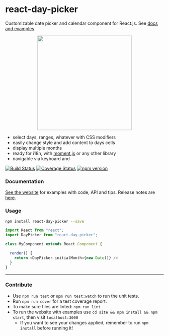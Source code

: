 # react-day-picker

Customizable date picker and calendar component for React.js. See [docs and examples](http://www.gpbl.org/react-day-picker/).

<p align="center">
<a href="http://www.gpbl.org/react-day-picker/"><img src="https://cloud.githubusercontent.com/assets/120693/8303891/9f85e42c-19a1-11e5-9905-ee31f4e3f5aa.png" width="300" /></a>
</p>

* select days, ranges, whatever with CSS modifiers
* easily change style and add content to days cells
* display multiple months
* ready for i18n, with [moment.js](http://momentjs.com) or any other library
* navigable via keyboard and 

[![Build Status](https://travis-ci.org/gpbl/react-day-picker.svg)](https://travis-ci.org/gpbl/react-day-picker)
[![Coverage Status](https://coveralls.io/repos/gpbl/react-day-picker/badge.svg?branch=master)](https://coveralls.io/r/gpbl/react-day-picker?branch=master)
[![npm version](https://badge.fury.io/js/react-day-picker.svg)](http://badge.fury.io/js/react-day-picker)

### Documentation

[See the website](http://www.gpbl.org/react-day-picker/) for examples with code, API and tips. Release notes are [here](https://github.com/gpbl/react-day-picker/releases).

### Usage

```bash
npm install react-day-picker --save
```

```js 
import React from "react";
import DayPicker from "react-day-picker";

class MyComponent extends React.Component {

  render() {
    return <DayPicker initialMonth={new Date()} />
  }
}
```
---
### Contribute

* Use `npm run test` or `npm run test:watch` to run the unit tests. 
* Run `npm run cover` for a test coverage report.
* To make sure files are linted: `npm run lint`
* To run the website with examples use `cd site && npm install && npm start`, then visit `localhost:3000`
  * If you want to see your changes applied, remember to run `npm install` before running it!
